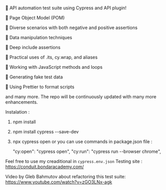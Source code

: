 🚀 API automation test suite using Cypress and API plugin!

🔹 Page Object Model (POM)

🔹 Diverse scenarios with both negative and positive assertions

🔹 Data manipulation techniques

🔹 Deep include assertions

🔹 Practical uses of .its, cy.wrap, and aliases

🔹 Working with JavaScript methods and loops

🔹 Generating fake test data

🔹 Using Prettier to format scripts

and many more. The repo will be continuously updated with many more enhancements.

Instalation : 
1. npm install
2. npm install cypress --save-dev
3. npx cypress open or you can use commands in package.json file :

    "cy:open": "cypress open",
    "cy:run": "cypress run --browser chrome",

Feel free to use my creaditional in `cypress.env.json`
Testing site : https://conduit.bondaracademy.com/

Video by Gleb Bahmutov about refactoring this test suite: 
https://www.youtube.com/watch?v=zGO3LNx-agk
